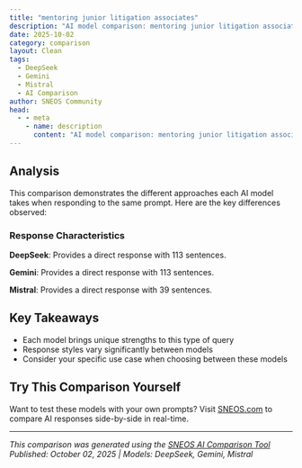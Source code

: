 ```yaml
---
title: "mentoring junior litigation associates"
description: "AI model comparison: mentoring junior litigation associates..."
date: 2025-10-02
category: comparison
layout: Clean
tags:
  - DeepSeek
  - Gemini
  - Mistral
  - AI Comparison
author: SNEOS Community
head:
  - - meta
    - name: description
      content: "AI model comparison: mentoring junior litigation associates..."
---
```


<ChatComparison
  title="mentoring junior litigation associates"
  prompt="mentoring junior litigation associates"
  :responses='{
    "DeepSeek": "Of course. Mentoring junior litigation associates is one of the most critical and rewarding responsibilities for a senior lawyer. A good mentor doesn\u0027t just create a better associate; they build a better future for the firm, the profession, and the clients.\n\nHere is a comprehensive guide to effective mentorship, broken down into philosophy, practical skills, and common pitfalls.\n\n---\n\n### I. The Mentorship Mindset: Beyond \u0022Just Doing the Work\u0022\n\nBefore diving into tactics, adopt the right mindset. Your role as a mentor is multi-faceted:\n\n*   **Coach, Not Just a Boss:** You are teaching them *how* to think, not just *what* to do.\n*   **Psychological Safety Net:** The junior associate\u0027s world is filled with anxiety. Your role is to be a safe space for questions and mistakes, transforming them into learning opportunities.\n*   **Career Developer:** You are helping them build not just skills, but judgment, confidence, and professional identity.\n*   **Bridge to the Firm:** You are their primary interpreter of firm culture, politics, and unspoken rules.\n\n---\n\n### II. The Core Pillars of Effective Mentorship\n\nFocus your efforts on these four key areas.\n\n#### 1. Foundational Skills \u0026 Work Product\nThis is the \u0022what\u0022 of their job. Your goal is to move them from \u0022drafter\u0022 to \u0022strategic thinker.\u0022\n\n*   **Legal Research \u0026 Writing:**\n    *   **Start with the \u0022Why\u0022:** Before assigning research, explain the legal and strategic context. \u0022We need to understand the bounds of this duty because our opponent will argue it was breached. I need you to find the cases that define its limits.\u0022\n    *   **The Memo Review:** Don\u0027t just mark it up. Sit down and walk through your edits. \u0022I changed this passive voice to active because it\u0027s more forceful.\u0022 \u0022I reorganized these arguments because we always lead with our strongest point.\u0022 \u0022This case is distinguishable because of X; let\u0027s make that distinction clearer.\u0022\n    *   **Teach Persuasion:** Show them how a motion is different from a memo. It\u0027s not just about stating the law; it\u0027s about telling a story and convincing the judge.\n\n*   **Discovery (The Litigation Engine):**\n    *   **Strategy First:** Explain the goal of each discovery request. \u0022We are drafting these RFPs to lock the witness into a documentary record before their deposition.\u0022\n    *   **Document Review:** Don\u0027t just say \u0022review these documents.\u0022 Teach them what to look for\u2014the \u0022hot documents,\u0022 the patterns, the inconsistencies. Explain privilege and work-product doctrine in practical terms.\n    *   **Deposition Prep:** Have them draft a deposition outline. Then, critique it. \u0022Why is this question important? What is the follow-up? How does this line of questioning help us at summary judgment or trial?\u0022\n\n*   **Case Management \u0026 Organization:**\n    *   **Model Your Systems:** Show them how you manage deadlines, track case developments, and organize case files (both digital and physical).\n    *   **Delegate Meaningfully:** Give them ownership of discrete tasks, like managing the discovery log or tracking expert disclosures. This builds accountability.\n\n#### 2. Professional Development \u0026 Judgment\nThis is the \u0022how\u0022 of their job\u2014developing their professional persona.\n\n*   **Building Judgment:**\n    *   **Talk Through Your Thought Process:** \u0022Here\u0027s why I\u0027m recommending we take this deposition instead of filing a motion.\u0022 \u0022I chose to call this expert for three reasons...\u0022 This demystifies decision-making.\n    *   **Present Options, Not Just Problems:** Encourage them to come to you with a problem *and* potential solutions. \u0022Here\u0027s the issue with the witness, and I see three paths forward. What are your thoughts?\u0022\n    *   **Client Management:** Let them listen in on client calls and debrief afterward. \u0022Notice how I reframed the client\u0027s emotional concern into a legal strategy.\u0022\n\n*   **Courtroom \u0026 Client Demeanor:**\n    *   **Start Small:** Bring them to court for routine hearings. Debrief in the hallway: \u0022What did you think of the judge\u0027s reaction? How would you have phrased that argument?\u0022\n    *   **Role-Play:** Before a client meeting or argument, role-play it. You be the difficult client or the skeptical judge.\n    *   **Teach Professionalism:** Discuss everything from how to address the court clerk to how to write a professional email to an adversary (i.e., be firm but courteous).\n\n#### 3. Communication \u0026 Feedback\nThis is the engine of the mentor-mentee relationship.\n\n*   **The \u0022Open Door\u0022 Policy (That Works):** An \u0022open door\u0022 is useless if the junior is too scared to walk through it. Proactively check in. Say, \u0022No question is too small. If you\u0027re spinning your wheels for more than 30 minutes, come find me.\u0022\n*   **Delivering Effective Feedback:** Use the \u0022Praise-Critique-Praise\u0022 sandwich or similar models.\n    *   **Be Specific \u0026 Actionable:** Instead of \u0022This draft is messy,\u0022 say, \u0022The legal analysis in Section II is strong, but the statement of facts needs a clearer chronology. Let\u0027s work on structuring facts to tell a more compelling story.\u0022\n    *   **Feedback is a Dialogue:** Ask, \u0022Do you understand why I made that change?\u0022 or \u0022How could this have been clearer?\u0022\n*   **Regular, Scheduled Meetings:** Don\u0027t just rely on ad-hoc interactions. A weekly 30-minute check-in provides a dedicated forum for bigger-picture questions and career guidance.\n\n#### 4. Well-being \u0026 Firm Navigation\nThis is about helping them survive and thrive in a high-stress environment.\n\n*   **Manage Workload \u0026 Set Expectations:** Be clear about deadlines and priorities. \u0022This is urgent, I need it by 5 PM. That other project can wait until tomorrow.\u0022 Protect them from unnecessary fire drills when you can.\n*   **Normalize Struggle:** Let them know it\u0027s okay to feel overwhelmed. Share a story from your own early years about a mistake you made and what you learned. This builds immense trust.\n*   **Guide on Firm Politics:** Give them discreet advice on how to work with different partners, which committees matter, and how to find their allies.\n\n---\n\n### III. Common Mentoring Pitfalls to Avoid\n\n*   **The \u0022Just Do It\u0022 Delegation:** Assigning a task without context sets them up for failure.\n*   **The \u0022Sink or Swim\u0022 Approach:** Throwing them into the deep end without teaching them to swim first is not mentorship; it\u0027s hazing.\n*   **Taking Over:** When a task isn\u0027t perfect, the instinct is to just do it yourself. Resist this. The time you invest in teaching them will pay off tenfold in the long run.\n*   **Only Giving Negative Feedback:** If you only speak up when something is wrong, they will dread working with you. Acknowledge and praise a job well done.\n*   **Failing to Advocate:** Be their champion within the firm. Ensure they get credit for their work and opportunities for visibility.\n\n---\n\n### Sample Mentoring Scenarios \u0026 Scripts\n\n*   **Onboarding a New Associate:**\n    *   **You:** \u0022Welcome. My goal for your first six months is to expose you to all phases of litigation and make sure you feel supported. Your main jobs right now are to learn, ask questions, and focus on producing excellent work. Let\u0027s meet every Friday at 9 AM to check in.\u0022\n\n*   **After a Draft is Submitted:**\n    *   **You:** \u0022Thanks for getting this draft to me. The standard of review section is perfect\u2014you captured the key nuance. Let\u0027s look at the argument section. I notice you led with our second-strongest point. Walk me through your thinking on the structure.\u0022 (This opens a dialogue rather than just issuing a correction).\n\n*   **When They Make a Mistake:**\n    *   **You:** \u0022Okay, let\u0027s talk about the missed deadline. First, these things happen, and we will fix it. Second, what in our system failed? Was the deadline not on your calendar? Did you not feel you could ask for help? Let\u0027s put a process in place so this doesn\u0027t happen again.\u0022 (Focus on the system, not the person).\n\n**Conclusion:**\n\nGreat mentorship is an investment. It requires patience, intentionality, and a genuine desire to see someone else succeed. The reward is watching a nervous junior associate transform into a confident, capable, and loyal colleague who will one day become a mentor themselves. It is, quite simply, how the best lawyers are made.",
    "Gemini": "Mentoring junior litigation associates is a crucial task that benefits both the mentor and the mentee. Here\u0027s a comprehensive guide to effective mentoring:\n\n**I. Setting the Stage: Building a Foundation**\n\n*   **Establish Expectations and Goals:**\n    *   **Initial Meeting:** Schedule a meeting at the outset to discuss expectations, goals, and communication preferences.\n    *   **Mentee Input:** Encourage the mentee to define their goals (e.g., mastering legal writing, gaining courtroom experience, developing client communication skills).\n    *   **Mentor Input:** Share your expectations regarding work ethic, professional conduct, and responsiveness.\n    *   **Frequency and Format:** Agree on the frequency and format of meetings (e.g., weekly check-ins, bi-weekly lunches, ad hoc meetings as needed).\n    *   **Confidentiality:** Assure the mentee that discussions will be confidential (unless there are ethical or legal obligations to disclose).\n\n*   **Get to Know the Mentee:**\n    *   **Background:** Understand their prior experience, education, and interests.\n    *   **Strengths and Weaknesses:** Identify their strengths and areas where they want to improve.\n    *   **Career Aspirations:** Learn about their long-term career goals and how you can help them achieve them.\n\n*   **Define Your Role:**  Clarify what your role is as a mentor, and what it is not. You are a guide, not a babysitter.\n    *   **Available Resource:** Be a resource for advice, guidance, and support.\n    *   **Constructive Feedback:** Provide honest and constructive feedback on their work.\n    *   **Advocate:** Help them network and find opportunities for growth.\n    *   **Not a Substitute for Supervision:**  They still need to report to the partners and senior associates on the case.\n\n**II. Core Mentoring Activities: Providing Guidance and Support**\n\n*   **Case-Specific Mentoring:**\n    *   **Delegation and Explanation:** When delegating tasks, clearly explain the purpose of the task, the context within the case, and the expected outcome.\n    *   **Practical Guidance:** Provide step-by-step guidance on specific tasks, such as drafting pleadings, conducting legal research, preparing for depositions, and arguing motions.\n    *   **Review and Feedback:** Review their work product (e.g., briefs, motions, discovery responses) thoroughly and provide detailed, constructive feedback.  Focus on both substance and style.\n    *   **Offer Examples:** Share examples of strong work product (without violating confidentiality) as models.\n\n*   **Skill Development:**\n    *   **Legal Writing:** Focus on clarity, conciseness, and persuasive argumentation. Provide examples of good and bad writing. Teach them the \u0022story\u0022 of the case.\n    *   **Legal Research:** Teach effective research strategies, including how to use databases, analyze case law, and synthesize legal authority.\n    *   **Oral Advocacy:** Offer opportunities to practice oral arguments. Provide feedback on their presentation skills, courtroom demeanor, and ability to respond to questions.\n    *   **Deposition Skills:** Explain the strategy behind depositions. Provide opportunities to observe depositions and then practice conducting mock depositions. Review/provide feedback on outlines.\n    *   **Client Communication:** Teach them how to communicate effectively with clients, including providing updates, answering questions, and managing expectations.\n    *   **Negotiation Skills:** Explain negotiation strategies and tactics. Provide opportunities to observe negotiations and then participate in mock negotiations.\n    *   **Case Management:** Teach them how to organize case files, manage deadlines, and track discovery.\n\n*   **Professional Development:**\n    *   **Networking:** Introduce them to other lawyers in the firm and the legal community. Encourage them to attend professional events.\n    *   **Career Planning:** Discuss their career goals and help them develop a plan to achieve them.\n    *   **Professionalism:** Emphasize the importance of ethical conduct, professionalism, and client service.  Model professional behavior.\n    *   **Work-Life Balance:** Discuss the challenges of balancing work and personal life.  Offer strategies for managing stress and maintaining well-being.\n    *   **Firm Culture:** Help them understand the firm\u0027s culture, values, and expectations.\n\n*   **Provide Constructive Criticism (and Praise):**\n    *   **Specific Feedback:** Focus on specific examples and provide concrete suggestions for improvement.\n    *   **Balanced Approach:**  Balance criticism with praise for their accomplishments and strengths.\n    *   **Focus on Growth:** Frame feedback as an opportunity for growth and development.\n    *   **Encourage Questions:** Create a safe space for them to ask questions without fear of judgment.\n\n*   **Offer Opportunities:**\n    *   **Court Appearances:**  Seek opportunities for them to appear in court, even for routine matters.\n    *   **Client Interaction:** Involve them in client meetings and communication.\n    *   **Mentorship and Training Programs:**  Encourage them to participate in firm-sponsored training programs.\n    *   **Pro Bono Work:**  Encourage them to participate in pro bono work.\n\n**III.  Effective Communication \u0026 Relationship Management**\n\n*   **Active Listening:** Listen attentively to their concerns, questions, and ideas.\n*   **Open Communication:** Create a safe and open environment where they feel comfortable sharing their thoughts and feelings.\n*   **Regular Check-ins:**  Schedule regular check-in meetings to discuss their progress and address any concerns.\n*   **Be Accessible:** Make yourself available to them when they need your help.\n*   **Provide Encouragement:** Offer words of encouragement and support, especially during challenging times.\n*   **Set Boundaries:** Clearly define the boundaries of the mentoring relationship.\n\n**IV.  Specific Examples of Mentoring Topics**\n\n*   **\u0022Here\u0027s how I draft a motion for summary judgment...\u0022** (Walk through the process, showing examples of good and bad points).\n*   **\u0022Let\u0027s practice questioning a witness on direct...\u0022** (Role-playing, followed by feedback).\n*   **\u0022Let\u0027s review this opposing counsel\u0027s brief and identify the weaknesses...\u0022** (Analytical thinking).\n*   **\u0022Here\u0027s how I manage my time when I have multiple deadlines...\u0022** (Practical advice on organization and prioritization).\n*   **\u0022Let\u0027s talk about the ethical considerations in this scenario...\u0022** (Reinforcing professional ethics).\n\n**V. Common Challenges and How to Address Them**\n\n*   **Lack of Time:**  Mentors often have busy schedules.  Schedule regular mentoring sessions in advance and stick to them.  Even short, focused check-ins can be valuable.\n*   **Mentee Hesitation:**  Some mentees may be hesitant to ask for help or express concerns.  Create a welcoming and supportive environment.  Proactively ask them how they are doing and if they have any questions.\n*   **Conflict of Personality:**  Not all mentor-mentee relationships are a perfect fit.  If the relationship is not working, consider reassigning the mentee to another mentor.\n*   **Unrealistic Expectations:**  Mentees may have unrealistic expectations about their career progression or the amount of time that mentors can dedicate to them.  Manage their expectations early on.\n*   **Giving Negative Feedback:**  It can be difficult to give negative feedback.  Focus on specific behaviors and provide constructive suggestions for improvement.  Frame it as an opportunity to learn and grow.\n\n**VI.  Measuring Success**\n\n*   **Increased Confidence:** Observe whether the mentee is growing in confidence and independence.\n*   **Improved Work Product:**  Assess whether the quality of their work product is improving over time.\n*   **Positive Feedback from Others:**  Gather feedback from partners and senior associates about the mentee\u0027s performance.\n*   **Mentee Satisfaction:**  Ask the mentee for feedback on the mentoring relationship.\n\n**VII.  Key Takeaways**\n\n*   **Be Proactive:** Don\u0027t wait for the mentee to come to you.\n*   **Be Patient:**  Mentoring takes time and effort.\n*   **Be Supportive:**  Encourage and support the mentee throughout their career.\n*   **Be a Role Model:**  Lead by example and demonstrate the qualities you want the mentee to develop.\n*   **Continual Learning:**  Be open to learning from the mentee as well.\n\nBy following these guidelines, you can be an effective mentor and help junior litigation associates develop the skills and knowledge they need to succeed in their careers.  Remember that the best mentoring relationships are built on trust, respect, and open communication. Good luck!\n",
    "Mistral": "Mentoring junior litigation associates is a critical role that can significantly impact their professional development and the overall success of your legal team. Here are some key strategies and tips to effectively mentor junior litigation associates:\n\n### 1. **Set Clear Expectations**\n   - **Define Roles and Responsibilities:** Clearly outline what is expected of them in terms of workload, quality of work, and professional conduct.\n   - **Establish Goals:** Help them set short-term and long-term goals, and provide a roadmap for achieving these goals.\n\n### 2. **Provide Regular Feedback**\n   - **Constructive Criticism:** Offer specific, actionable feedback that helps them improve. Avoid vague or overly critical comments.\n   - **Positive Reinforcement:** Recognize and praise their strengths and accomplishments to build confidence.\n\n### 3. **Encourage Continuous Learning**\n   - **Professional Development:** Encourage them to attend CLEs (Continuing Legal Education) courses, workshops, and seminars.\n   - **Reading and Research:** Suggest relevant books, articles, and case studies to enhance their knowledge.\n\n### 4. **Assign Challenging Tasks**\n   - **Gradual Increase in Responsibility:** Start with simpler tasks and gradually assign more complex ones as they gain experience.\n   - **Hands-On Experience:** Allow them to handle parts of cases, draft documents, and participate in client meetings under your supervision.\n\n### 5. **Foster a Supportive Environment**\n   - **Open Communication:** Create an open-door policy where they feel comfortable asking questions and seeking guidance.\n   - **Team Collaboration:** Encourage collaboration with other team members to learn from different perspectives and experiences.\n\n### 6. **Develop Practical Skills**\n   - **Courtroom Experience:** Provide opportunities for them to observe and participate in court proceedings.\n   - **Client Interaction:** Teach them how to effectively communicate with clients, including how to handle difficult situations.\n\n### 7. **Teach Time Management**\n   - **Prioritization:** Help them understand how to prioritize tasks based on urgency and importance.\n   - **Efficiency:** Share tips and tools for managing their workload efficiently, such as using case management software.\n\n### 8. **Promote Ethical Conduct**\n   - **Ethical Guidelines:** Ensure they are familiar with the ethical rules and guidelines governing the legal profession.\n   - **Professionalism:** Emphasize the importance of maintaining professionalism in all interactions, whether with clients, colleagues, or opposing counsel.\n\n### 9. **Encourage Networking**\n   - **Professional Associations:** Encourage them to join professional associations and attend networking events.\n   - **Mentorship Programs:** Connect them with other mentors within the firm or industry who can provide additional guidance.\n\n### 10. **Monitor Progress**\n   - **Regular Check-Ins:** Schedule regular meetings to discuss their progress, address any challenges, and provide ongoing support.\n   - **Performance Reviews:** Conduct periodic performance reviews to assess their development and identify areas for improvement.\n\n### 11. **Lead by Example**\n   - **Model Behavior:** Demonstrate the qualities and behaviors you expect from them, such as integrity, diligence, and respect for others.\n   - **Share Experiences:** Share your own experiences and lessons learned to provide context and practical insights.\n\n### 12. **Address Mistakes Constructively**\n   - **Learning Opportunities:** Use mistakes as learning opportunities rather than punitive measures.\n   - **Corrective Actions:** Help them understand what went wrong and how to correct it in the future.\n\nBy implementing these strategies, you can create a supportive and enriching environment that helps junior litigation associates grow into confident and competent professionals."
  }'
  published-date="00:52"
/>

## Analysis

This comparison demonstrates the different approaches each AI model takes when responding to the same prompt. Here are the key differences observed:

### Response Characteristics

**DeepSeek**: Provides a direct response with 113 sentences. 

**Gemini**: Provides a direct response with 113 sentences. 

**Mistral**: Provides a direct response with 39 sentences. 

## Key Takeaways

- Each model brings unique strengths to this type of query
- Response styles vary significantly between models
- Consider your specific use case when choosing between these models

## Try This Comparison Yourself

Want to test these models with your own prompts? Visit [SNEOS.com](https://sneos.com) to compare AI responses side-by-side in real-time.

---

*This comparison was generated using the [SNEOS AI Comparison Tool](https://sneos.com)*
*Published: October 02, 2025 | Models: DeepSeek, Gemini, Mistral*
